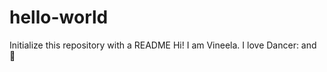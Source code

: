 # hello-world
Initialize this repository with a README
Hi!
I am Vineela.
I love Dancer: and :pizza:
